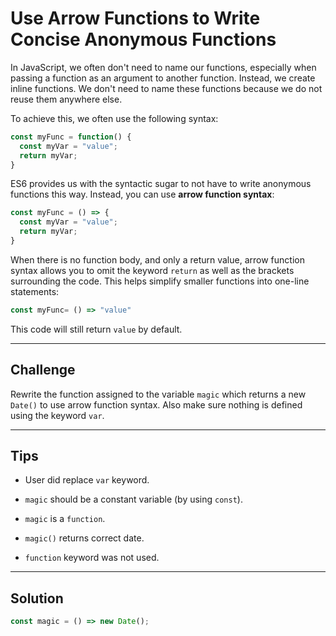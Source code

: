 # Use Arrow Functions to Write Concise Anonymous Functions

In JavaScript, we often don't need to name our functions, especially when passing a function as an argument to another function. Instead, we create inline functions. We don't need to name these functions because we do not reuse them anywhere else.

To achieve this, we often use the following syntax:

```js
const myFunc = function() {
  const myVar = "value";
  return myVar;
}
```

ES6 provides us with the syntactic sugar to not have to write anonymous functions this way. Instead, you can use **arrow function syntax**:

```js
const myFunc = () => {
  const myVar = "value";
  return myVar;
}
```

When there is no function body, and only a return value, arrow function syntax allows you to omit the keyword `return` as well as the brackets surrounding the code. This helps simplify smaller functions into one-line statements:

```js
const myFunc= () => "value"
```

This code will still return `value` by default.

---

## Challenge

Rewrite the function assigned to the variable `magic` which returns a new `Date()` to use arrow function syntax. Also make sure nothing is defined using the keyword `var`.

---

## Tips

- User did replace `var` keyword.

- `magic` should be a constant variable (by using `const`).

- `magic` is a `function`.

- `magic()` returns correct date.

- `function` keyword was not used.

---

## Solution

```js
const magic = () => new Date();
```